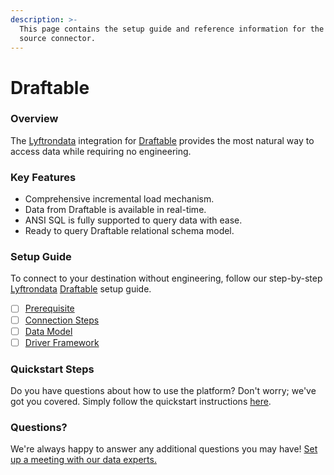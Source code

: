 ```yaml
---
description: >-
  This page contains the setup guide and reference information for the Draftable
  source connector.
---
```


# Draftable

### Overview

The [Lyftrondata](https://www.lyftrondata.com/) integration for [Draftable](https://www.lyftrondata.com/integration/commerce-analytics/draftable/) provides the most natural way to access data while requiring no engineering.

### Key Features

* Comprehensive incremental load mechanism.
* Data from Draftable is available in real-time.
* ANSI SQL is fully supported to query data with ease.
* Ready to query Draftable relational schema model.

### Setup Guide

To connect to your destination without engineering, follow our step-by-step [Lyftrondata](https://www.lyftrondata.com/) [Draftable](https://www.lyftrondata.com/integration/commerce-analytics/draftable/) setup guide.

* [ ] [Prerequisite](prerequisite.md)
* [ ] [Connection Steps](connection-steps.md)
* [ ] [Data Model](data-model/erd.md)
* [ ] [Driver Framework](driver-framework/)

### Quickstart Steps

Do you have questions about how to use the platform? Don't worry; we've got you covered. Simply follow the quickstart instructions [here](broken-reference).

### Questions? <a href="#questions" id="questions"></a>

We're always happy to answer any additional questions you may have! [Set up a meeting with our data experts.](https://www.lyftrondata.com/book-a-meeting/)
